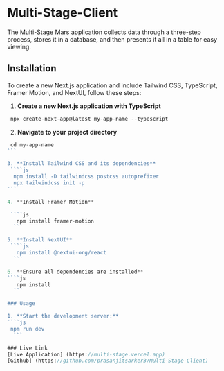 # Multi-Stage-Client

The Multi-Stage Mars application collects data through a three-step process, stores it in a database, and then presents it all in a table for easy viewing.

## Installation

To create a new Next.js application and include Tailwind CSS, TypeScript, Framer Motion, and NextUI, follow these steps:

1. **Create a new Next.js application with TypeScript**

```js
 npx create-next-app@latest my-app-name --typescript
```

2. **Navigate to your project directory**

`````js
 cd my-app-name
```

3. **Install Tailwind CSS and its dependencies**
 ````js
  npm install -D tailwindcss postcss autoprefixer
  npx tailwindcss init -p
```

4. **Install Framer Motion**

 ````js
   npm install framer-motion
  ```

5. **Install NextUI**
 ````js
   npm install @nextui-org/react
  ```

6. **Ensure all dependencies are installed**
````js
   npm install
  ```

### Usage

1. **Start the development server:**
````js
 npm run dev
  ```

### Live Link
[Live Application] (https://multi-stage.vercel.app)
[Github] (https://github.com/prasanjitsarker3/Multi-Stage-Client)
`````
